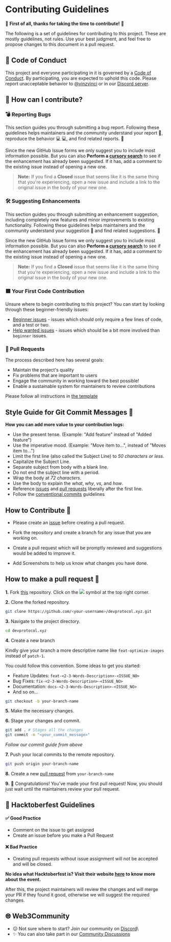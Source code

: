 # Contributing Guidelines

🎉 **First of all, thanks for taking the time to contribute!** 🎉

The following is a set of guidelines for contributing to this project. These are mostly guidelines, not rules. Use your best judgment, and feel free to propose changes to this document in a pull request.

## 📜 Code of Conduct

This project and everyone participating in it is governed by a [Code of Conduct](https://github.com/web3community/devprotcol.xyz/blob/main/code_of_conduct.md). By participating, you are expected to uphold this code. Please report unacceptable behavior to [@vinzvinci](https://github.com/vinzvinci) or in our [Discord server](https://discord.gg/TSRwqx4K2v).

## 🤔 How can I contribute?

### 💣 Reporting Bugs

This section guides you through submitting a bug report. Following these guidelines helps maintainers and the community understand your report 📝, reproduce the behavior 💻 💻, and find related reports. 🔎

Since the new GitHub Issue forms we only suggest you to include most information possible. But you can also **Perform a [cursory search](https://github.com/web3community/devprotocol.xyz/issues)** to see if the enhancement has already been suggested. If it has, add a comment to the existing issue instead of opening a new one.

> **Note:** If you find a **Closed** issue that seems like it is the same thing that you're experiencing, open a new issue and include a link to the original issue in the body of your new one.

### 🛠 Suggesting Enhancements

This section guides you through submitting an enhancement suggestion, including completely new features and minor improvements to existing functionality. Following these guidelines helps maintainers and the community understand your suggestion 📝 and find related suggestions. 🔎

Since the new GitHub Issue forms we only suggest you to include most information possible. But you can also **Perform a [cursory search](https://github.com/web3community/devprotocol.xyz/issues)** to see if the enhancement has already been suggested. If it has, add a comment to the existing issue instead of opening a new one.

> **Note:** If you find a **Closed** issue that seems like it is the same thing that you're experiencing, open a new issue and include a link to the original issue in the body of your new one.

### 🟩 Your First Code Contribution

Unsure where to begin contributing to this project? You can start by looking through these beginner-friendly issues:

- [Beginner issues](https://github.com/web3community/devprotocol.xyz/issues?q=is%3Aopen+is%3Aissue+label%3A%22good+first+issue%22) - issues which should only require a few lines of code, and a test or two.
- [Help wanted issues](https://github.com/web3community/devprotocol.xyz/issues?q=is%3Aopen+is%3Aissue+label%3A%22help+wanted%22) - issues which should be a bit more involved than `beginner` issues.

### 📣 Pull Requests

The process described here has several goals:

- Maintain the project's quality
- Fix problems that are important to users
- Engage the community in working toward the best possible!
- Enable a sustainable system for maintainers to review contributions

Please follow all instructions in [the template](https://github.com/web3community/devprotocol.xyz/blob/main/.github/pull_request_template.md)

## Style Guide for Git Commit Messages :memo:

**How you can add more value to your contribution logs:**

- Use the present tense. (Example: "Add feature" instead of "Added feature")
- Use the imperative mood. (Example: "Move item to...", instead of "Moves item to...")
- Limit the first line (also called the Subject Line) to *50 characters or less*.
- Capitalize the Subject Line.
- Separate subject from body with a blank line.
- Do not end the subject line with a period.
- Wrap the body at *72 characters*.
- Use the body to explain the *what*, *why*, *vs*, and *how*.
- Reference [issues](https://github.com/web3community/devprotocol.xyz/issues) and [pull requests](https://github.com/web3community/devprotocol.xyz/pulls) liberally after the first line.
- Follow the [conventional commits](https://www.conventionalcommits.org/en/v1.0.0/) guidelines

## How to Contribute 🚀

- Please create an [issue](https://github.com/web3community/devprotocol.xyz/issues) before creating a pull request.

- Fork the repository and create a branch for any issue that you are working on.

- Create a pull request which will be promptly reviewed and suggestions would be added to improve it.

- Add Screenshots to help us know what changes you have done.  

## How to make a pull request 🤔

**1.** Fork [this](https://github.com/web3community/devprotocol.xyz) repository. Click on the <a  href="https://github.com/web3community/devprotocol.xyz"><img  src="https://img.icons8.com/fluency/30/000000/code-fork.png"/></a> symbol at the top right corner.

**2.** Clone the forked repository.

```bash
git clone https://github.com/<your-username>/devprotocol.xyz.git
```

**3.** Navigate to the project directory.

```bash
cd devprotocol.xyz
```

**4.** Create a new branch

Kindly give your branch a more descriptive name like `feat-optimize-images` instead of `patch-1`.

You could follow this convention. Some ideas to get you started:

- Feature Updates: `feat-<2-3-Words-Description>-<ISSUE_NO>`
- Bug Fixes: `fix-<2-3-Words-Description>-<ISSUE_NO>`
- Documentation: `docs-<2-3-Words-Description>-<ISSUE_NO>`
- And so on...

```bash
git checkout -b your-branch-name
```

**5.** Make the necessary changes.

**6.** Stage your changes and commit.

```bash
git add . # Stages all the changes
git commit -m "<your_commit_message>"
```
*Follow our commit guide from above*

**7.** Push your local commits to the remote repository.

```bash
git push origin your-branch-name
```

**8.** Create a new [pull request](https://help.github.com/en/github/collaborating-with-issues-and-pull-requests/creating-a-pull-request) from `your-branch-name`

**9.** 🎉 Congratulations! You've made your first pull request! Now, you should just wait until the maintainers review your pull request.

## 🌳 Hacktoberfest Guidelines

#### ✅ Good Practice

- Comment on the issue to get assigned
- Create an issue before you make a Pull Request

#### ❌ Bad Practice

- Creating pull requests without issue assignment will not be accepted and will be closed.

**No idea what Hacktoberfest is? Visit their website [here](https://hacktoberfest.digitalocean.com) to know more about the event.**

After this, the project maintainers will review the changes and will merge your PR if they found it good, otherwise we will suggest the required changes.

## 🌐 Web3Community


- 😕 Not sure where to start? Join our community on [Discord](https://discord.gg/37QFQ7J78B)\
- ✨ You can also take part in our [Community Discussions](https://github.com/web3community/devprotocol.xyz/discussions)
